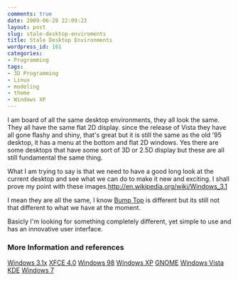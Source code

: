 ```yaml
---
comments: true
date: 2009-06-28 22:09:23
layout: post
slug: stale-desktop-enviroments
title: Stale Desktop Environments
wordpress_id: 161
categories:
- Programming
tags:
- 3D Programming
- Linux
- modeling
- theme
- Windows XP
---
```


I am board of all the same desktop environments, they all look the same.  They all have the same flat 2D display.  since the release of Vista they have all gone flashy and shiny, that's great but it is still the same as the old '95 desktop, it has a menu at the bottom and flat 2D windows.  Yes there are some desktops that have some sort of 3D or 2.5D display but these are all still fundamental the same thing.

What I am trying to say is that we need to have a good long look at the current desktop and see what we can do to make it new and exciting. I shall prove my point with these images.<http://en.wikipedia.org/wiki/Windows_3.1>

I mean they are all the same, I know [Bump Top](http://bumptop.com/) is different but its still not that different to what we have at the moment.

Basicly I'm looking for something completely different, yet simple to use and has an innovative user interface.


### More Information and references


[Windows 3.1x](http://en.wikipedia.org/wiki/Windows_3.1) [XFCE 4.0](http://en.wikipedia.org/wiki/XFCE) [Windows 98](http://en.wikipedia.org/wiki/Windows_98) [Windows XP](http://en.wikipedia.org/wiki/Windows_XP) [GNOME](http://en.wikipedia.org/wiki/GNOME) [Windows Vista ](http://en.wikipedia.org/wiki/Windows_Vista) [KDE](http://en.wikipedia.org/wiki/KDE) [Windows 7](http://en.wikipedia.org/wiki/Windows_7)

